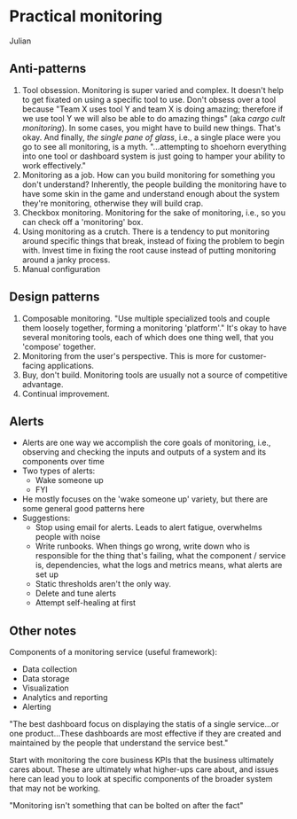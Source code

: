 # Practical monitoring

Julian


## Anti-patterns

1. Tool obsession. Monitoring is super varied and complex. It doesn't help to get fixated on using a specific tool to use. Don't obsess over a tool because "Team X uses tool Y and team X is doing amazing; therefore if we use tool Y we will also be able to do amazing things" (aka _cargo cult monitoring_). In some cases, you might have to build new things. That's okay. And finally, _the single pane of glass_, i.e., a single place were you go to see all monitoring, is a myth. "...attempting to shoehorn everything into one tool or dashboard system is just going to hamper your ability to work effectively."
2. Monitoring as a job. How can you build monitoring for something you don't understand? Inherently, the people building the monitoring have to have some skin in the game and understand enough about the system they're monitoring, otherwise they will build crap.
3. Checkbox monitoring. Monitoring for the sake of monitoring, i.e., so you can check off a 'monitoring' box.
4. Using monitoring as a crutch. There is a tendency to put monitoring around specific things that break, instead of fixing the problem to begin with. Invest time in fixing the root cause instead of putting monitoring around a janky process.
5. Manual configuration


## Design patterns

1. Composable monitoring. "Use multiple specialized tools and couple them loosely together, forming a monitoring 'platform'." It's okay to have several monitoring tools, each of which does one thing well, that you 'compose' together.
2. Monitoring from the user's perspective. This is more for customer-facing applications.
3. Buy, don't build. Monitoring tools are usually not a source of competitive advantage.
4. Continual improvement. 

## Alerts

- Alerts are one way we accomplish the core goals of monitoring, i.e., observing and checking the inputs and outputs of a system and its components over time
- Two types of alerts:
  - Wake someone up
  - FYI
- He mostly focuses on the 'wake someone up' variety, but there are some general good patterns here
- Suggestions:
  - Stop using email for alerts. Leads to alert fatigue, overwhelms people with noise
  - Write runbooks. When things go wrong, write down who is responsible for the thing that's failing, what the component / service is, dependencies, what the logs and metrics means, what alerts are set up
  - Static thresholds aren't the only way.
  - Delete and tune alerts
  - Attempt self-healing at first


## Other notes

Components of a monitoring service (useful framework):
- Data collection
- Data storage
- Visualization
- Analytics and reporting
- Alerting

"The best dashboard focus on displaying the statis of a single service...or one product...These dashboards are most effective if they are created and maintained by the people that understand the service best."

Start with monitoring the core business KPIs that the business ultimately cares about. These are ultimately what higher-ups care about, and issues here can lead you to look at specific components of the broader system that may not be working.

"Monitoring isn't something that can be bolted on after the fact"
